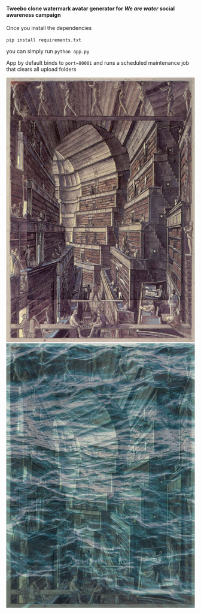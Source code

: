 #### Tweebo clone watermark avatar generator for *We are water* social awareness campaign

Once you install the dependencies

`pip install requirements.txt`

you can simply run `python app.py`

App by default binds to `port=8000i` and runs a scheduled maintenance job that clears all upload folders

![](./uploads/library3-big.jpg)
![](./target_images/wm_library3-big.jpg)
